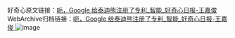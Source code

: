 好奇心原文链接：[呃，Google 给泰迪熊注册了专利_智能_好奇心日报-王嘉俊 ](https://www.qdaily.com/articles/9982.html)
WebArchive归档链接：[呃，Google 给泰迪熊注册了专利_智能_好奇心日报-王嘉俊 ](http://web.archive.org/web/20190623155401/https://www.qdaily.com/articles/9982.html)
![image](http://ww3.sinaimg.cn/large/007d5XDply1g3vhh72bfxj30u02mg7wh)